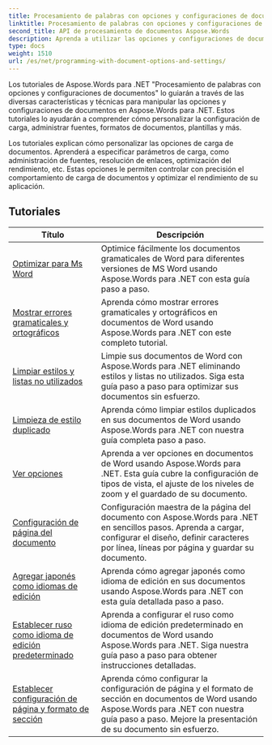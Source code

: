 ```yaml
---
title: Procesamiento de palabras con opciones y configuraciones de documentos
linktitle: Procesamiento de palabras con opciones y configuraciones de documentos
second_title: API de procesamiento de documentos Aspose.Words
description: Aprenda a utilizar las opciones y configuraciones de documentos para personalizar y controlar el comportamiento de los documentos de Word con Aspose.Words para .NET. Los tutoriales le guiarán a través de las diferentes funciones, como las propiedades del documento.
type: docs
weight: 1510
url: /es/net/programming-with-document-options-and-settings/
---
```

Los tutoriales de Aspose.Words para .NET "Procesamiento de palabras con opciones y configuraciones de documentos" lo guiarán a través de las diversas características y técnicas para manipular las opciones y configuraciones de documentos en Aspose.Words para .NET. Estos tutoriales lo ayudarán a comprender cómo personalizar la configuración de carga, administrar fuentes, formatos de documentos, plantillas y más.

Los tutoriales explican cómo personalizar las opciones de carga de documentos. Aprenderá a especificar parámetros de carga, como administración de fuentes, resolución de enlaces, optimización del rendimiento, etc. Estas opciones le permiten controlar con precisión el comportamiento de carga de documentos y optimizar el rendimiento de su aplicación.

 ## Tutoriales
| Título | Descripción |
| --- | --- |
| [Optimizar para Ms Word](./optimize-for-ms-word/) | Optimice fácilmente los documentos gramaticales de Word para diferentes versiones de MS Word usando Aspose.Words para .NET con esta guía paso a paso. |
| [Mostrar errores gramaticales y ortográficos](./show-grammatical-and-spelling-errors/) | Aprenda cómo mostrar errores gramaticales y ortográficos en documentos de Word usando Aspose.Words para .NET con este completo tutorial. |
| [Limpiar estilos y listas no utilizados](./cleanup-unused-styles-and-lists/) | Limpie sus documentos de Word con Aspose.Words para .NET eliminando estilos y listas no utilizados. Siga esta guía paso a paso para optimizar sus documentos sin esfuerzo. |
| [Limpieza de estilo duplicado](./cleanup-duplicate-style/) | Aprenda cómo limpiar estilos duplicados en sus documentos de Word usando Aspose.Words para .NET con nuestra guía completa paso a paso. |
| [Ver opciones](./view-options/) | Aprenda a ver opciones en documentos de Word usando Aspose.Words para .NET. Esta guía cubre la configuración de tipos de vista, el ajuste de los niveles de zoom y el guardado de su documento. |
| [Configuración de página del documento](./document-page-setup/) | Configuración maestra de la página del documento con Aspose.Words para .NET en sencillos pasos. Aprenda a cargar, configurar el diseño, definir caracteres por línea, líneas por página y guardar su documento. |
| [Agregar japonés como idiomas de edición](./add-japanese-as-editing-languages/) | Aprenda cómo agregar japonés como idioma de edición en sus documentos usando Aspose.Words para .NET con esta guía detallada paso a paso. |
| [Establecer ruso como idioma de edición predeterminado](./set-russian-as-default-editing-language/) | Aprenda a configurar el ruso como idioma de edición predeterminado en documentos de Word usando Aspose.Words para .NET. Siga nuestra guía paso a paso para obtener instrucciones detalladas. |
| [Establecer configuración de página y formato de sección](./set-page-setup-and-section-formatting/) | Aprenda cómo configurar la configuración de página y el formato de sección en documentos de Word usando Aspose.Words para .NET con nuestra guía paso a paso. Mejore la presentación de su documento sin esfuerzo. |